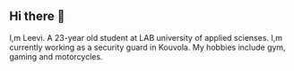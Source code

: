 ## Hi there 👋

I,m Leevi. A 23-year old student at LAB university of applied scienses. I,m currently working as a security guard in Kouvola. 
My hobbies include gym, gaming and motorcycles. 
